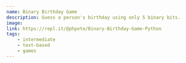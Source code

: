 ```yaml
---
name: Binary Birthday Game
description: Guess a person's birthday using only 5 binary bits.
image: 
link: https://repl.it/@phpete/Binary-Birthday-Game-Python
tags:
    - intermediate
    - text-based
    - games
---
```

